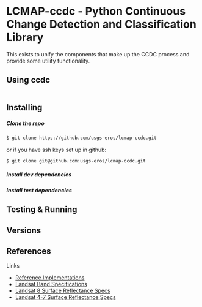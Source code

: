 # LCMAP-ccdc - Python Continuous Change Detection and Classification Library
This exists to unify the components that make up the CCDC process and provide some utility functionality.

## Using ccdc
```python
```

## Installing


##### Clone the repo
```bash
$ git clone https://github.com/usgs-eros/lcmap-ccdc.git
```
or if you have ssh keys set up in github:
```bash
$ git clone git@github.com:usgs-eros/lcmap-ccdc.git
```

##### Install dev dependencies

##### Install test dependencies

## Testing & Running

## Versions

## References

Links
* [Reference Implementations](https://github.com/USGS-EROS/matlab-ccdc/blob/master/TrendSeasonalFit_v12_30ARDLine.m)
* [Landsat Band Specifications](http://landsat.usgs.gov/band_designations_landsat_satellites.php)
* [Landsat 8 Surface Reflectance Specs](http://landsat.usgs.gov/documents/provisional_lasrc_product_guide.pdf)
* [Landsat 4-7 Surface Reflectance Specs](http://landsat.usgs.gov/documents/cdr_sr_product_guide.pdf)
